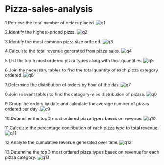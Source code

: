 # Pizza-sales-analysis
1.Retrieve the total number of orders placed.
![q1](https://github.com/user-attachments/assets/63c297a7-95ad-4ea5-a8f8-36f42bbf81d0)

2.Identify the highest-priced pizza.
![q2](https://github.com/user-attachments/assets/aaa43bc4-766c-4486-918c-3b0303490ec5)

3.Identify the most common pizza size ordered.
![q3](https://github.com/user-attachments/assets/a00ec39e-571c-4e54-b231-5673a700b4b9)

4.Calculate the total revenue generated from pizza sales.
![q4](https://github.com/user-attachments/assets/a6713bfb-8e5a-466e-82ef-592f1f4e87fc)

5.List the top 5 most ordered pizza types along with their quantities.
![q5](https://github.com/user-attachments/assets/28e4800e-da21-4826-b5cc-0ac38970f618)

6.Join the necessary tables to find the total quantity of each pizza category ordered.
![q6](https://github.com/user-attachments/assets/567ff9c7-df57-44d0-b7c6-e389a9ddb71c)

7.Determine the distribution of orders by hour of the day.
![q7](https://github.com/user-attachments/assets/31fb24bb-9d12-4ed8-b513-2103f113b417)

8.Join relevant tables to find the category-wise distribution of pizzas.
![q8](https://github.com/user-attachments/assets/29fa16e1-e504-475b-854c-b916ab5fe4f7)

9.Group the orders by date and calculate the average number of pizzas ordered per day
.![q9](https://github.com/user-attachments/assets/bc2c19d9-f9e2-455a-b2a5-f03c900837a9)

10.Determine the top 3 most ordered pizza types based on revenue.
![q10](https://github.com/user-attachments/assets/1ef6cf6c-77d8-4b62-b23e-114acbd6761c)

11.Calculate the percentage contribution of each pizza type to total revenue.
![q11](https://github.com/user-attachments/assets/83b176d9-5789-43ed-b832-f09a4513b70e)

12.Analyze the cumulative revenue generated over time.
![q12](https://github.com/user-attachments/assets/24b6eb70-f6b5-4bd8-b383-35b15c889ffd)

13.Determine the top 3 most ordered pizza types based on revenue for each pizza category.
![q13](https://github.com/user-attachments/assets/14db874f-93b3-47ea-9c71-4ad6c4082fc4)
